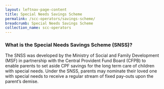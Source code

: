 ```yaml
---
layout: leftnav-page-content
title: Special Needs Savings Scheme
permalink: /scc-operators/savings-scheme/
breadcrumb: Special Needs Savings Scheme
collection_name: scc-operators
---
```

    
### **What is the Special Needs Savings Scheme (SNSS)?**

The SNSS was developed by the Ministry of Social and Family Development (MSF) in partnership with the Central Provident Fund Board (CFPB) to enable parents to set aside CPF savings for the long term care of children with special needs. Under the SNSS, parents may nominate their loved one with special needs to receive a regular stream of fixed pay-outs upon the parent’s demise.

